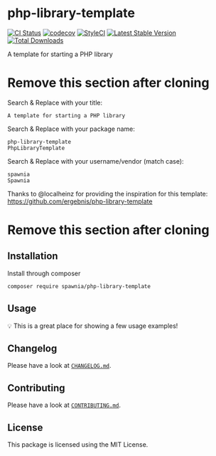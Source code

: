 # php-library-template

[![CI Status](https://github.com/spawnia/php-library-template/workflows/Continuous%20Integration/badge.svg)](https://github.com/spawnia/php-library-template/actions)
[![codecov](https://codecov.io/gh/spawnia/php-library-template/branch/master/graph/badge.svg)](https://codecov.io/gh/spawnia/php-library-template)
[![StyleCI](https://github.styleci.io/repos/207373158/shield?branch=master)](https://github.styleci.io/repos/207373158)
[![Latest Stable Version](https://poser.pugx.org/spawnia/php-library-template/v/stable)](https://packagist.org/packages/spawnia/php-library-template)
[![Total Downloads](https://poser.pugx.org/spawnia/php-library-template/downloads)](https://packagist.org/packages/spawnia/php-library-template)

A template for starting a PHP library

# Remove this section after cloning

Search & Replace with your title:

```
A template for starting a PHP library
```

Search & Replace with your package name:

```
php-library-template
PhpLibraryTemplate
```

Search & Replace with your username/vendor (match case):

```
spawnia
Spawnia
```

Thanks to @localheinz for providing the inspiration for this template: https://github.com/ergebnis/php-library-template

# Remove this section after cloning

## Installation

Install through composer

```bash
composer require spawnia/php-library-template
```

## Usage

:bulb: This is a great place for showing a few usage examples!

## Changelog

Please have a look at [`CHANGELOG.md`](CHANGELOG.md).

## Contributing

Please have a look at [`CONTRIBUTING.md`](.github/CONTRIBUTING.md).

## License

This package is licensed using the MIT License.
